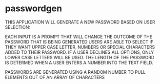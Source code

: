 # passwordgen
THIS APPLICATION WILL GENERATE A NEW PASSWORD BASED ON USER SELECTION: 

EACH INPUT IS A PROMPT THAT WILL CHANGE THE OUTCOME OF THE PASSWORD THAT IS BEING GENERATED 
USERS ARE ABLE TO SELECT IF THEY WANT UPPER CASE LETTER, NUMBERS OR SPECIAL CHARACTERS ADDED TO THEIR PASSWORD. IF A USER DECLINES ALL OPTIONS, ONLY LOWER CASE LETTERS WILL BE USED. THE LENGTH OF THE PASSWORD IS DETERMED WHEN A USER ENTERS A NUMBER INTO THE TEXT FIELD. 

PASSWORDS ARE GENERATED USING A RANDOM NUMBER TO PULL ELEMENTS OUT OF AN ARRAY OF CHARACTERS 